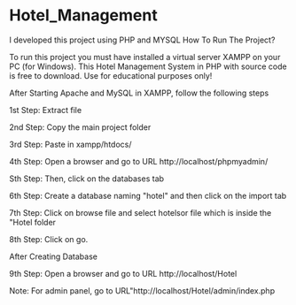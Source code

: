 # Hotel_Management
I developed this project using PHP and MYSQL
How To Run The Project?

To run this project you must have installed a virtual server XAMPP on your PC (for Windows). This Hotel Management System in PHP with source code is free to download. Use for educational purposes only!

After Starting Apache and MySQL in XAMPP, follow the following steps

1st Step: Extract file

2nd Step: Copy the main project folder

3rd Step: Paste in xampp/htdocs/

4th Step: Open a browser and go to URL http://localhost/phpmyadmin/

Sth Step: Then, click on the databases tab

6th Step: Create a database naming "hotel" and then click on the import tab

7th Step: Click on browse file and select hotelsor file which is inside the "Hotel folder

8th Step: Click on go.

After Creating Database

9th Step: Open a browser and go to URL http://localhost/Hotel

Note: For admin panel, go to URL"http://localhost/Hotel/admin/index.php
